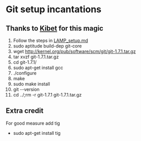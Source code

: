 Git setup incantations
======================

## Thanks to [Kibet](http://kibyegon.wordpress.com/2010/05/13/how-to-install-git-on-ubuntu-lucid-10-04/) for this magic

1. Follow the steps in
[LAMP_setup.md](https://github.com/cgcardona/config_files/blob/master/LAMP_stack.md)
2. sudo aptitude build-dep git-core
3. wget http://kernel.org/pub/software/scm/git/git-1.7.1.tar.gz
4. tar xvzf git-1.7.1.tar.gz
5. cd git-1.7.1/
6. sudo apt-get install gcc
7. ./configure
8. make
9. sudo make install
10. git --version
11. cd ../;rm -r git-1.7.1 git-1.7.1.tar.gz

## Extra credit

For good measure add tig

* sudo apt-get install tig
